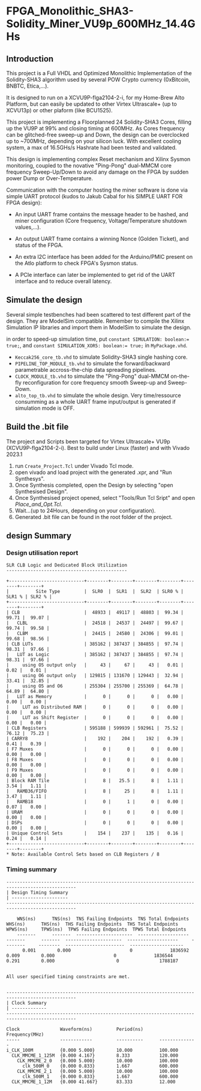 # FPGA_Monolithic_SHA3-Solidity_Miner_VU9p_600MHz_14.4GHs
## Introduction

This project is a Full VHDL and Optimized Monolithic Implementation of the Solidity-SHA3 algorithm used by several POW Crypto currency (0xBitcoin, BNBTC, Etica,...).

It is designed to run on a XCVU9P-flga2104-2-i, for my Home-Brew Alto Platform, but can easily be updated to other Virtex Ultrascale+ (up to XCVU13p) or other plaform (like BCU1525).

This project is implementing a Floorplanned 24 Solidity-SHA3 Cores, filling up the VU9P at 99% and closing timing at 600MHz. As Cores frequency can be glitched-free sweep-up and Down, the design can be overclocked up to ~700MHz, depending on your silicon luck. With excellent cooling system, a max of 16.5GHs/s Hashrate had been tested and validated.

This design is implementing complex Reset mechanism and Xilinx Sysmon monitoring, coupled to the novative "Ping-Pong" dual-MMCM core frequency Sweep-Up/Down to avoid any damage on the FPGA by sudden power Dump or Over-Temperature.


Communication with the computer hosting the miner software is done via simple UART protocol (kudos to Jakub Cabal for his SIMPLE UART FOR FPGA design): 
- An input UART frame contains the message header to be hashed, and miner configuration (Core frequency, Voltage/Temperature shutdown values,...).
- An output UART frame contains a winning Nonce (Golden Ticket), and status of the FPGA.

- An extra I2C interface has been added for the Arduino/PMIC present on the Atlo platform to check FPGA's Sysmon status.

- A PCIe interface can later be implemented to get rid of the UART interface and to reduce overall latency.




## Simulate the design

Several simple testbenches had been scattered to test different part of the design.
They are ModelSim compatible. Remember to compile the Xilinx Simulation IP libraries and import them in ModelSim to simulate the design.

in order to speed-up simulation time, put `constant SIMULATION: boolean:= true;`, and `constant SIMULATION_XOR5: boolean:= true;` in `MyPackage.vhd`.

- `Keccak256_core_tb.vhd` to simulate Solidity-SHA3 single hashing core.
- `PIPELINE_TOP_MODULE_tb.vhd` to simulate the forward/backward parametrable accross-the-chip data spreading pipelines.
- `CLOCK_MODULE_tb.vhd` to simulate the "Ping-Pong" dual-MMCM on-the-fly reconfiguration for core frequency smooth Sweep-up and Sweep-Down.
- `alto_top_tb.vhd` to simulate the whole design. Very time/ressource consumming as a whole UART frame input/output is generated if simulation mode is OFF.  


## Build the .bit file

The project and Scripts been targeted for Virtex Ultrascale+ VU9p (XCVU9P-flga2104-2-i).
Best to build under Linux (faster) and with Vivado 2023.1

1. run `Create_Project.Tcl` under Vivado Tcl mode.
2. open vivado and load project with the generated .xpr, and "Run Synthesys".
3. Once Synthesis completed, open the Design by selecting "open Synthesised Design".
4. Once Synthesised project opened, select "Tools/Run Tcl Sript" and open *Place_and_Opt.Tcl*.
5. Wait...(up to 24Hours, depending on your configuration).
6. Generated .bit file can be found in the root folder of the project.

## design Summary
### Design utilisation report
```
SLR CLB Logic and Dedicated Block Utilization
---------------------------------------------

+----------------------------+--------+--------+--------+--------+--------+--------+
|          Site Type         |  SLR0  |  SLR1  |  SLR2  | SLR0 % | SLR1 % | SLR2 % |
+----------------------------+--------+--------+--------+--------+--------+--------+
| CLB                        |  48933 |  49117 |  48803 |  99.34 |  99.71 |  99.07 |
|   CLBL                     |  24518 |  24537 |  24497 |  99.67 |  99.74 |  99.58 |
|   CLBM                     |  24415 |  24580 |  24306 |  99.01 |  99.68 |  98.56 |
| CLB LUTs                   | 385162 | 387437 | 384855 |  97.74 |  98.31 |  97.66 |
|   LUT as Logic             | 385162 | 387437 | 384855 |  97.74 |  98.31 |  97.66 |
|     using O5 output only   |     43 |     67 |     43 |   0.01 |   0.02 |   0.01 |
|     using O6 output only   | 129815 | 131670 | 129443 |  32.94 |  33.41 |  32.85 |
|     using O5 and O6        | 255304 | 255700 | 255369 |  64.78 |  64.89 |  64.80 |
|   LUT as Memory            |      0 |      0 |      0 |   0.00 |   0.00 |   0.00 |
|     LUT as Distributed RAM |      0 |      0 |      0 |   0.00 |   0.00 |   0.00 |
|     LUT as Shift Register  |      0 |      0 |      0 |   0.00 |   0.00 |   0.00 |
| CLB Registers              | 595188 | 599939 | 592961 |  75.52 |  76.12 |  75.23 |
| CARRY8                     |    192 |    204 |    192 |   0.39 |   0.41 |   0.39 |
| F7 Muxes                   |      0 |      0 |      0 |   0.00 |   0.00 |   0.00 |
| F8 Muxes                   |      0 |      0 |      0 |   0.00 |   0.00 |   0.00 |
| F9 Muxes                   |      0 |      0 |      0 |   0.00 |   0.00 |   0.00 |
| Block RAM Tile             |      8 |   25.5 |      8 |   1.11 |   3.54 |   1.11 |
|   RAMB36/FIFO              |      8 |     25 |      8 |   1.11 |   3.47 |   1.11 |
|   RAMB18                   |      0 |      1 |      0 |   0.00 |   0.07 |   0.00 |
| URAM                       |      0 |      0 |      0 |   0.00 |   0.00 |   0.00 |
| DSPs                       |      0 |      0 |      0 |   0.00 |   0.00 |   0.00 |
| Unique Control Sets        |    154 |    237 |    135 |   0.16 |   0.24 |   0.14 |
+----------------------------+--------+--------+--------+--------+--------+--------+
* Note: Available Control Sets based on CLB Registers / 8
```
### Timing summary
```
------------------------------------------------------------------------------------------------
| Design Timing Summary
| ---------------------
------------------------------------------------------------------------------------------------

    WNS(ns)      TNS(ns)  TNS Failing Endpoints  TNS Total Endpoints      WHS(ns)      THS(ns)  THS Failing Endpoints  THS Total Endpoints     WPWS(ns)     TPWS(ns)  TPWS Failing Endpoints  TPWS Total Endpoints  
    -------      -------  ---------------------  -------------------      -------      -------  ---------------------  -------------------     --------     --------  ----------------------  --------------------  
      0.001        0.000                      0              1836592        0.009        0.000                      0              1836544        0.291        0.000                       0               1788187  


All user specified timing constraints are met.


------------------------------------------------------------------------------------------------
| Clock Summary
| -------------
------------------------------------------------------------------------------------------------

Clock               Waveform(ns)         Period(ns)      Frequency(MHz)
-----               ------------         ----------      --------------
i_CLK_100M          {0.000 5.000}        10.000          100.000         
  CLK_MMCME_1_125M  {0.000 4.167}        8.333           120.000         
    CLK_MMCME_2_0   {0.000 5.000}        10.000          100.000         
      clk_500M_0    {0.000 0.833}        1.667           600.000         
    CLK_MMCME_2_1   {0.000 5.000}        10.000          100.000         
      clk_500M_1    {0.000 0.833}        1.667           600.000         
  CLK_MMCME_1_12M   {0.000 41.667}       83.333          12.000
```
